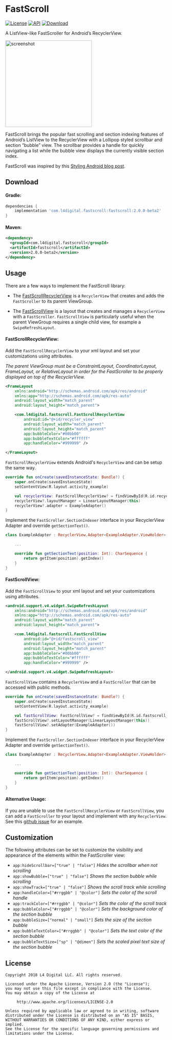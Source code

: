 # FastScroll
[![License](http://img.shields.io/badge/License-Apache%202.0-blue.svg?style=flat-square)](http://www.apache.org/licenses/LICENSE-2.0) [![API](https://img.shields.io/badge/API-14%2B-blue.svg?style=flat-square)](https://developer.android.com/about/versions/android-4.0.html) [![Download](https://img.shields.io/badge/JCenter-2.0.0‒beta2-brightgreen.svg?style=flat-square)](https://bintray.com/l4digital/maven/FastScroll/_latestVersion)

A ListView-like FastScroller for Android’s RecyclerView.

<img src="https://raw.githubusercontent.com/L4Digital/FastScroll/master/fastscroll_example.png" alt="screenshot" width="270">

FastScroll brings the popular fast scrolling and section indexing features of Android’s ListView to the RecyclerView with a Lollipop styled scrollbar and section “bubble” view. The scrollbar provides a handle for quickly navigating a list while the bubble view displays the currently visible section index.

FastScroll was inspired by this [Styling Android blog post](https://blog.stylingandroid.com/recyclerview-fastscroll-part-1/).


## Download

#### Gradle:
~~~groovy
dependencies {
    implementation 'com.l4digital.fastscroll:fastscroll:2.0.0-beta2'
}
~~~

#### Maven:
~~~xml
<dependency>
  <groupId>com.l4digital.fastscroll</groupId>
  <artifactId>fastscroll</artifactId>
  <version>2.0.0-beta2</version>
</dependency>
~~~


## Usage
There are a few ways to implement the FastScroll library:

* The [FastScrollRecyclerView](#fastscrollrecyclerview) is a `RecyclerView` that creates and adds the `FastScroller` to its parent ViewGroup.

* The [FastScrollView](#fastscrollview) is a layout that creates and manages a `RecyclerView` with a `FastScroller`. `FastScrollView` is particularly useful when the parent ViewGroup requires a single child view, for example a `SwipeRefreshLayout`.

#### FastScrollRecyclerView:
Add the `FastScrollRecyclerView` to your xml layout and set your customizations using attributes.

*The parent ViewGroup must be a ConstraintLayout, CoordinatorLayout, FrameLayout, or RelativeLayout in order for the FastScroller to be properly displayed on top of the RecyclerView.*

~~~xml
<FrameLayout
    xmlns:android="http://schemas.android.com/apk/res/android"
    xmlns:app="http://schemas.android.com/apk/res-auto"
    android:layout_width="match_parent"
    android:layout_height="match_parent">

    <com.l4digital.fastscroll.FastScrollRecyclerView
        android:id="@+id/recycler_view"
        android:layout_width="match_parent"
        android:layout_height="match_parent"
        app:bubbleColor="#00bb00"
        app:bubbleTextColor="#ffffff"
        app:handleColor="#999999" />

</FrameLayout>
~~~

`FastScrollRecyclerView` extends Android's `RecyclerView` and can be setup the same way.

~~~kotlin
override fun onCreate(savedInstanceState: Bundle?) {
    super.onCreate(savedInstanceState)
    setContentView(R.layout.activity_example)

    val recyclerView: FastScrollRecyclerView? = findViewById(R.id.recycler_view)
    recyclerView?.layoutManager = LinearLayoutManager(this)
    recyclerView?.adapter = ExampleAdapter()
}
~~~

Implement the `FastScroller.SectionIndexer` interface in your RecyclerView Adapter and override `getSectionText()`.

~~~kotlin
class ExampleAdapter : RecyclerView.Adapter<ExampleAdapter.ViewHolder>(), FastScroller.SectionIndexer {

    ...

    override fun getSectionText(position: Int): CharSequence {
        return getItem(position).getIndex()
    }
}
~~~

#### FastScrollView:
Add the `FastScrollView` to your xml layout and set your customizations using attributes.

~~~xml
<android.support.v4.widget.SwipeRefreshLayout
    xmlns:android="http://schemas.android.com/apk/res/android"
    xmlns:app="http://schemas.android.com/apk/res-auto"
    android:layout_width="match_parent"
    android:layout_height="match_parent">

    <com.l4digital.fastscroll.FastScrollView
        android:id="@+id/fastscroll_view"
        android:layout_width="match_parent"
        android:layout_height="match_parent"
        app:bubbleColor="#00bb00"
        app:bubbleTextColor="#ffffff"
        app:handleColor="#999999" />

</android.support.v4.widget.SwipeRefreshLayout>
~~~

`FastScrollView` contains a `RecyclerView` and a `FastScroller` that can be accessed with public methods.

~~~kotlin
override fun onCreate(savedInstanceState: Bundle?) {
    super.onCreate(savedInstanceState)
    setContentView(R.layout.activity_example)

    val fastScrollView: FastScrollView? = findViewById(R.id.fastscroll_view)
    fastScrollView?.setLayoutManager(LinearLayoutManager(this))
    fastScrollView?.setAdapter(ExampleAdapter())
}
~~~

Implement the `FastScroller.SectionIndexer` interface in your RecyclerView Adapter and override `getSectionText()`.

~~~kotlin
class ExampleAdapter : RecyclerView.Adapter<ExampleAdapter.ViewHolder>(), FastScroller.SectionIndexer {

    ...

    override fun getSectionText(position: Int): CharSequence {
        return getItem(position).getIndex()
    }
}
~~~

#### Alternative Usage:
If you are unable to use the `FastScrollRecyclerView` or `FastScrollView`, you can add a `FastScroller` to your layout and implement with any `RecyclerView`. See this [github issue](https://github.com/L4Digital/FastScroll/issues/4#issuecomment-256975634) for an example.


## Customization
The following attributes can be set to customize the visibility and appearance of the elements within the FastScroller view:

* `app:hideScrollbar=["true" | "false"]` *Hides the scrollbar when not scrolling*
* `app:showBubble=["true" | "false"]` *Shows the section bubble while scrolling*
* `app:showTrack=["true" | "false"]` *Shows the scroll track while scrolling*
* `app:handleColor=["#rrggbb" | "@color"]` *Sets the color of the scroll handle*
* `app:trackColor=["#rrggbb" | "@color"]` *Sets the color of the scroll track*
* `app:bubbleColor=["#rrggbb" | "@color"]` *Sets the background color of the section bubble*
* `app:bubbleSize=["normal" | "small"]` *Sets the size of the section bubble*
* `app:bubbleTextColor=["#rrggbb" | "@color"]` *Sets the text color of the section bubble*
* `app:bubbleTextSize=["sp" | "@dimen"]` *Sets the scaled pixel text size of the section bubble*


## License
    Copyright 2018 L4 Digital LLC. All rights reserved.

    Licensed under the Apache License, Version 2.0 (the "License");
    you may not use this file except in compliance with the License.
    You may obtain a copy of the License at

         http://www.apache.org/licenses/LICENSE-2.0

    Unless required by applicable law or agreed to in writing, software
    distributed under the License is distributed on an "AS IS" BASIS,
    WITHOUT WARRANTIES OR CONDITIONS OF ANY KIND, either express or implied.
    See the License for the specific language governing permissions and
    limitations under the License.

